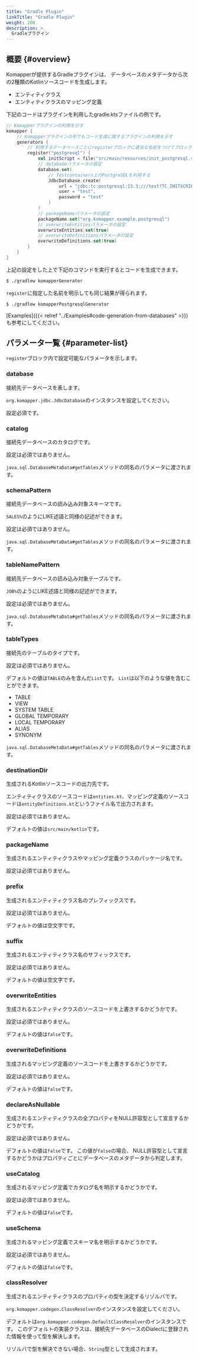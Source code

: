 ```yaml
---
title: "Gradle Plugin"
linkTitle: "Gradle Plugin"
weight: 200
description: >
  Gradleプラグイン
---
```


## 概要 {#overview}

Komapperが提供するGradleプラグインは、
データベースのメタデータから次の2種類のKotlinソースコードを生成します。

- エンティティクラス
- エンティティクラスのマッピング定義

下記のコードはプラグインを利用したgradle.ktsファイルの例です。

```kotlin
// Komapperプラグインの利用を示す
komapper {
    // Komapperプラグインの中でもコード生成に関するプラグインの利用を示す
    generators {
        // 利用するデータベースごとにregisterブロックに適当な名前をつけてブロック内に設定を記述する
        register("postgresql") {
            val initScript = file("src/main/resources/init_postgresql.sql")
            // databaseパラメータの設定
            database.set(
                // Testcontainers上のPostgreSQLを利用する
                JdbcDatabase.create(
                    url = "jdbc:tc:postgresql:13.3:///test?TC_INITSCRIPT=file:${initScript.absolutePath}",
                    user = "test",
                    password = "test"
                )
            )
            // packageNameパラメータの設定
            packageName.set("org.komapper.example.postgresql")
            // overwriteEntitiesパラメータの設定
            overwriteEntities.set(true)
            // overwriteDefinitionsパラメータの設定
            overwriteDefinitions.set(true)
        }
    }
}
```

上記の設定をした上で下記のコマンドを実行するとコードを生成できます。

```sh
$ ./gradlew komapperGenerator
```

`register`に指定した名前を明示しても同じ結果が得られます。

```sh
$ ./gradlew komapperPostgresqlGenerator
```

[Examples]({{< relref "../Examples#code-generation-from-databases" >}}) も参考にしてください。

## パラメータ一覧 {#parameter-list}

`register`ブロック内で設定可能なパラメータを示します。

### database

接続先データベースを表します。

`org.komapper.jdbc.JdbcDatabase`のインスタンスを設定してください。

設定必須です。

### catalog

接続先データベースのカタログです。

設定は必須ではありません。

`java.sql.DatabaseMetaData#getTables`メソッドの同名のパラメータに渡されます。

### schemaPattern

接続先データベースの読み込み対象スキーマです。

`SALES%`のようにLIKE述語と同様の記述ができます。

設定は必須ではありません。

`java.sql.DatabaseMetaData#getTables`メソッドの同名のパラメータに渡されます。

### tableNamePattern

接続先データベースの読み込み対象テーブルです。

`JOB%`のようにLIKE述語と同様の記述ができます。

設定は必須ではありません。

`java.sql.DatabaseMetaData#getTables`メソッドの同名のパラメータに渡されます。

### tableTypes

接続先のテーブルのタイプです。

設定は必須ではありません。

デフォルトの値は`TABLE`のみを含んだ`List`です。
`List`は以下のような値を含むことができます。

- TABLE
- VIEW
- SYSTEM TABLE
- GLOBAL TEMPORARY
- LOCAL TEMPORARY
- ALIAS
- SYNONYM

`java.sql.DatabaseMetaData#getTables`メソッドの同名のパラメータに渡されます。

### destinationDir

生成されるKotlinソースコードの出力先です。

エンティティクラスのソースコードは`entities.kt`、マッピング定義のソースコードは`entityDefinitions.kt`というファイル名で出力されます。

設定は必須ではありません。

デフォルトの値は`src/main/kotlin`です。

### packageName

生成されるエンティティクラスやマッピング定義クラスのパッケージ名です。

設定は必須ではありません。

### prefix

生成されるエンティティクラス名のプレフィックスです。

設定は必須ではありません。

デフォルトの値は空文字です。

### suffix

生成されるエンティティクラス名のサフィックスです。

設定は必須ではありません。

デフォルトの値は空文字です。

### overwriteEntities

生成されるエンティティクラスのソースコードを上書きするかどうかです。

設定は必須ではありません。

デフォルトの値は`false`です。

### overwriteDefinitions

生成されるマッピング定義のソースコードを上書きするかどうかです。

設定は必須ではありません。

デフォルトの値は`false`です。

### declareAsNullable

生成されるエンティティクラスの全プロパティをNULL許容型として宣言するかどうかです。

設定は必須ではありません。

デフォルトの値は`false`です。
この値が`false`の場合、 NULL許容型として宣言するかどうかはプロパティごとにデータベースのメタデータから判定します。

### useCatalog

生成されるマッピング定義でカタログ名を明示するかどうかです。

設定は必須ではありません。

デフォルトの値は`false`です。

### useSchema

生成されるマッピング定義でスキーマ名を明示するかどうかです。

設定は必須ではありません。

デフォルトの値は`false`です。

### classResolver

生成されるエンティティクラスのプロパティの型を決定するリゾルバです。

`org.komapper.codegen.ClassResolver`のインスタンスを設定してください。

デフォルトは`org.komapper.codegen.DefaultClassResolver`のインスタンスです。
このデフォルトの実装クラスは、接続先データベースのDialectに登録された情報を使って型を解決します。

リゾルバで型を解決できない場合、`String`型として生成されます。